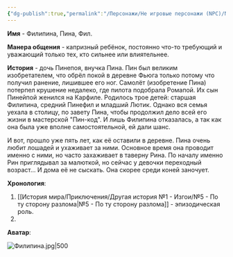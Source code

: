 ```yaml
---
{"dg-publish":true,"permalink":"/Персонажи/Не игровые персонажи (NPC)/NPC/Темноземье/Фьюга/Филипина/","noteIcon":"","created":"2025-09-17T17:10:48.656+03:00","updated":"2025-09-16T13:37:16.524+03:00"}
---
```


**Имя** - Филипина, Пина, Фил.

**Манера общения** - капризный ребёнок, постоянно что-то требующий и уважающий только тех, кто сильнее или влиятельнее. 

**История** - дочь Пинепоя, внучка Пина. Пин был великим изобретателем, что обрёл покой в деревне Фьюга только потому что получил ранение, лишившее его ног. Самолёт (изобретение Пина) потерпел крушение недалеко, где пилота подобрала Ромапой. Их сын Пинейпой женился на Карфиле. Родилось трое детей: старшая Филипина, средний Пинефил и младший Лютик. Однако вся семья уехала в столицу, по завету Пина, чтобы продолжил дело всей его жизни в мастерской "Пин-код". И лишь Филипина отказалась, а так как она была уже вполне самостоятельной, ей дали шанс. 

И вот, прошло уже пять лет, как её оставили в деревне. Пина очень любит лошадей и ухаживает за ними. Основное время она проводит именно с ними, но часто захаживает в таверну Рина. По началу именно Рин приглядывал за малюткой, но сейчас у девочки переходный возраст... И дома её не сыскать. Она скорее среди коней заночует. 

**Хронология**:
1. [[История мира/Приключения/Другая история №1 - Изгои/№5 - По ту сторону разлома\|№5 - По ту сторону разлома]] - эпизодическая роль.
2. 

**Аватар**:

![Филипина.jpg|500](/img/user/system/img/NPC/%D0%A2%D0%B5%D0%BC%D0%BD%D0%BE%D0%B7%D0%B5%D0%BC%D1%8C%D0%B5/%D0%A2%D0%B5%D0%BC%D0%BD%D0%BE%D0%BB%D0%B5%D1%81%D1%8C%D0%B5/%D0%A4%D0%B8%D0%BB%D0%B8%D0%BF%D0%B8%D0%BD%D0%B0.jpg)